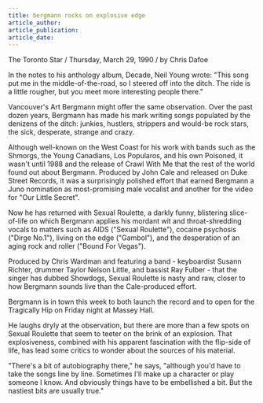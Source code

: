 ```yaml
---
title: bergmann rocks on explosive edge
article_author:
article_publication:
article_date:
---
```

The Toronto Star / Thursday, March 29, 1990 / by Chris Dafoe  
  
In the notes to his anthology album, Decade, Neil Young wrote: "This song put me in the middle-of-the-road, so I steered off into the ditch. The ride is a little rougher, but you meet more interesting people there."  
  
Vancouver's Art Bergmann might offer the same observation. Over the past dozen years, Bergmann has made his mark writing songs populated by the denizens of the ditch: junkies, hustlers, strippers and would-be rock stars, the sick, desperate, strange and crazy.  
  
Although well-known on the West Coast for his work with bands such as the Shmorgs, the Young Canadians, Los Popularos, and his own Poisoned, it wasn't until 1988 and the release of Crawl With Me that the rest of the world found out about Bergmann. Produced by John Cale and released on Duke Street Records, it was a surprisingly polished effort that earned Bergmann a Juno nomination as most-promising male vocalist and another for the video for "Our Little Secret".  
  
Now he has returned with Sexual Roulette, a darkly funny, blistering slice-of-life on which Bergmann applies his mordant wit and throat-shredding vocals to matters such as AIDS ("Sexual Roulette"), cocaine psychosis ("Dirge No.1"), living on the edge ("Gambol"), and the desperation of an aging rock and roller ("Bound For Vegas").  
  
Produced by Chris Wardman and featuring a band - keyboardist Susann Richter, drummer Taylor Nelson Little, and bassist Ray Fulber - that the singer has dubbed Showdogs, Sexual Roulette is nasty and raw, closer to how Bergmann sounds live than the Cale-produced effort.  
  
Bergmann is in town this week to both launch the record and to open for the Tragically Hip on Friday night at Massey Hall.  
  
He laughs dryly at the observation, but there are more than a few spots on Sexual Roulette that seem to teeter on the brink of an explosion. That explosiveness, combined with his apparent fascination with the flip-side of life, has lead some critics to wonder about the sources of his material.  
  
"There's a bit of autobiography there," he says, "although you'd have to take the songs line by line. Sometimes I'll make up a character or play someone I know. And obviously things have to be embellished a bit. But the nastiest bits are usually true."  
